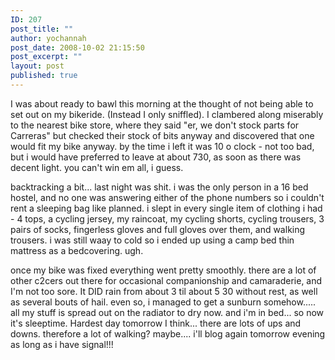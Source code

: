 ```yaml
---
ID: 207
post_title: ""
author: yochannah
post_date: 2008-10-02 21:15:50
post_excerpt: ""
layout: post
published: true
---
```

I was about ready to bawl this morning at the thought of not being able to set out on my bikeride. (Instead I only sniffled). I clambered along miserably to the nearest bike store, where they said "er, we don't stock parts for Carreras" but checked their stock of bits anyway and discovered that one would fit my bike anyway. by the time i left it was 10 o clock - not too bad, but i would have preferred to leave at about 730, as soon as there was decent light. you can't win em all, i guess. 

backtracking a bit... last night was shit. i was the only person in a 16 bed hostel, and no one was answering either of the phone numbers so i couldn't rent a sleeping bag like planned. i slept in every single item of clothing i had - 4 tops, a cycling jersey, my raincoat, my cycling shorts, cycling trousers, 3 pairs of socks, fingerless gloves and full gloves over them, and walking trousers. i was still waay to cold so i ended up using a camp bed thin mattress as a bedcovering. ugh.

once my bike was fixed everything went pretty smoothly. there are a lot of other c2cers out there for occasional companionship and camaraderie, and I'm not too sore. It DID rain from about 3 til about 5 30 without rest, as well as several bouts of hail. even so, i managed to get a sunburn somehow..... all my stuff is spread out on the radiator to dry now. and i'm in bed... so now it's sleeptime. Hardest day tomorrow I think... there are lots of ups and downs. therefore a lot of walking? maybe.... i'll blog again tomorrow evening as long as i have signal!!!